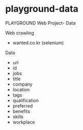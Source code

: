 # playground-data
PLAYGROUND Web Project- Data


Web crawling
- wanted.co.kr (selenium)

Data 
- url
- id
- jobs
- title
- company
- location
- tags
- qualification
- preferred
- benefits
- skills
- workplace

